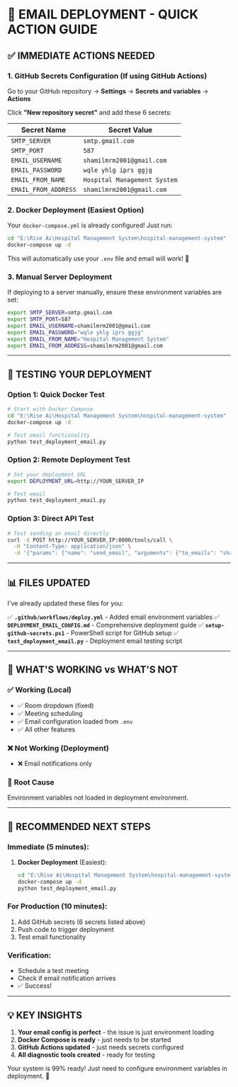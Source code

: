 # 🚀 EMAIL DEPLOYMENT - QUICK ACTION GUIDE

## ✅ **IMMEDIATE ACTIONS NEEDED**

### **1. GitHub Secrets Configuration** (If using GitHub Actions)

Go to your GitHub repository → **Settings** → **Secrets and variables** → **Actions**

Click **"New repository secret"** and add these 6 secrets:

| Secret Name | Secret Value |
|-------------|--------------|
| `SMTP_SERVER` | `smtp.gmail.com` |
| `SMTP_PORT` | `587` |
| `EMAIL_USERNAME` | `shamilmrm2001@gmail.com` |
| `EMAIL_PASSWORD` | `wqle yhlg iprs ggjg` |
| `EMAIL_FROM_NAME` | `Hospital Management System` |
| `EMAIL_FROM_ADDRESS` | `shamilmrm2001@gmail.com` |

### **2. Docker Deployment** (Easiest Option)

Your `docker-compose.yml` is already configured! Just run:

```bash
cd "E:\Rise Ai\Hospital Management System\hospital-management-system"
docker-compose up -d
```

This will automatically use your `.env` file and email will work! 🎉

### **3. Manual Server Deployment**

If deploying to a server manually, ensure these environment variables are set:

```bash
export SMTP_SERVER=smtp.gmail.com
export SMTP_PORT=587
export EMAIL_USERNAME=shamilmrm2001@gmail.com
export EMAIL_PASSWORD="wqle yhlg iprs ggjg"
export EMAIL_FROM_NAME="Hospital Management System"
export EMAIL_FROM_ADDRESS=shamilmrm2001@gmail.com
```

---

## 🧪 **TESTING YOUR DEPLOYMENT**

### **Option 1: Quick Docker Test**

```bash
# Start with Docker Compose
cd "E:\Rise Ai\Hospital Management System\hospital-management-system"
docker-compose up -d

# Test email functionality
python test_deployment_email.py
```

### **Option 2: Remote Deployment Test**

```bash
# Set your deployment URL
export DEPLOYMENT_URL=http://YOUR_SERVER_IP

# Test email
python test_deployment_email.py
```

### **Option 3: Direct API Test**

```bash
# Test sending an email directly
curl -X POST http://YOUR_SERVER_IP:8000/tools/call \
  -H "Content-Type: application/json" \
  -d '{"params": {"name": "send_email", "arguments": {"to_emails": "shamilmrm2001@gmail.com", "subject": "Test", "message": "Email working!"}}}'
```

---

## 📊 **FILES UPDATED**

I've already updated these files for you:

✅ **`.github/workflows/deploy.yml`** - Added email environment variables
✅ **`DEPLOYMENT_EMAIL_CONFIG.md`** - Comprehensive deployment guide
✅ **`setup-github-secrets.ps1`** - PowerShell script for GitHub setup
✅ **`test_deployment_email.py`** - Deployment email testing script

---

## 🎯 **WHAT'S WORKING vs WHAT'S NOT**

### ✅ **Working (Local)**
- ✅ Room dropdown (fixed)
- ✅ Meeting scheduling
- ✅ Email configuration loaded from `.env`
- ✅ All other features

### ❌ **Not Working (Deployment)**
- ❌ Email notifications only

### 🔧 **Root Cause**
Environment variables not loaded in deployment environment.

---

## 🚀 **RECOMMENDED NEXT STEPS**

### **Immediate (5 minutes):**
1. **Docker Deployment** (Easiest):
   ```bash
   cd "E:\Rise Ai\Hospital Management System\hospital-management-system"
   docker-compose up -d
   python test_deployment_email.py
   ```

### **For Production (10 minutes):**
1. Add GitHub secrets (6 secrets listed above)
2. Push code to trigger deployment
3. Test email functionality

### **Verification:**
- Schedule a test meeting
- Check if email notification arrives
- ✅ Success!

---

## 💡 **KEY INSIGHTS**

1. **Your email config is perfect** - the issue is just environment loading
2. **Docker Compose is ready** - just needs to be started
3. **GitHub Actions updated** - just needs secrets configured
4. **All diagnostic tools created** - ready for testing

Your system is 99% ready! Just need to configure environment variables in deployment. 🎉

